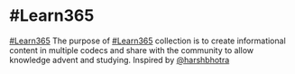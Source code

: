 # #Learn365

<a href="https://twitter.com/search?q=%23learn365&src=typeahead_click">#Learn365</a>
The purpose of <a href="https://twitter.com/search?q=%23learn365&src=typeahead_click">#Learn365</a> collection is to create informational content in multiple codecs and share with the community to allow knowledge advent and studying. Inspired by <a href="https://twitter.com/harshbothra_">@harshbhotra</a>
